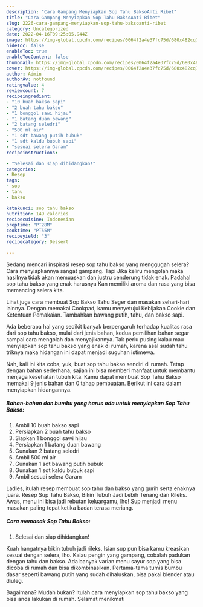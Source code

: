 ```yaml
---
description: "Cara Gampang Menyiapkan Sop Tahu BaksoAnti Ribet"
title: "Cara Gampang Menyiapkan Sop Tahu BaksoAnti Ribet"
slug: 2226-cara-gampang-menyiapkan-sop-tahu-baksoanti-ribet
category: Uncategorized
date: 2022-04-16T09:25:05.944Z
image: https://img-global.cpcdn.com/recipes/0064f2a4e37fc75d/680x482cq70/sop-tahu-bakso-foto-resep-utama.jpg
hideToc: false
enableToc: true
enableTocContent: false
thumbnail: https://img-global.cpcdn.com/recipes/0064f2a4e37fc75d/680x482cq70/sop-tahu-bakso-foto-resep-utama.jpg
cover: https://img-global.cpcdn.com/recipes/0064f2a4e37fc75d/680x482cq70/sop-tahu-bakso-foto-resep-utama.jpg
author: Admin
authorAv: notfound
ratingvalue: 4
reviewcount: 7
recipeingredient:
- "10 buah bakso sapi"
- "2 buah tahu bakso"
- "1 bonggol sawi hijau"
- "1 batang duan bawang"
- "2 batang seledri"
- "500 ml air"
- "1 sdt bawang putih bubuk"
- "1 sdt kaldu bubuk sapi"
- "sesuai selera Garam"
recipeinstructions:

- "Selesai dan siap dihidangkan!"
categories:
- Resep
tags:
- sop
- tahu
- bakso

katakunci: sop tahu bakso 
nutrition: 149 calories
recipecuisine: Indonesian
preptime: "PT28M"
cooktime: "PT55M"
recipeyield: "3"
recipecategory: Dessert

---
```



Sedang mencari inspirasi resep sop tahu bakso yang menggugah selera? Cara menyiapkannya sangat gampang. Tapi Jika keliru mengolah maka hasilnya tidak akan memuaskan dan justru cenderung tidak enak. Padahal sop tahu bakso yang enak harusnya Kan memiliki aroma dan rasa yang bisa memancing selera kita.


Lihat juga cara membuat Sop Bakso Tahu Seger dan masakan sehari-hari lainnya. Dengan memakai Cookpad, kamu menyetujui Kebijakan Cookie dan Ketentuan Pemakaian. Tambahkan bawang putih, tahu, dan bakso sapi.

Ada beberapa hal yang sedikit banyak berpengaruh terhadap kualitas rasa dari sop tahu bakso, mulai dari jenis bahan, kedua pemilihan bahan segar sampai cara mengolah dan menyajikannya. Tak perlu pusing kalau mau menyiapkan sop tahu bakso yang enak di rumah, karena asal sudah tahu triknya maka hidangan ini dapat menjadi suguhan istimewa.


Nah, kali ini kita coba, yuk, buat sop tahu bakso sendiri di rumah. Tetap dengan bahan sederhana, sajian ini bisa memberi manfaat untuk membantu menjaga kesehatan tubuh kita. Kamu dapat membuat Sop Tahu Bakso memakai 9 jenis bahan dan 0 tahap pembuatan. Berikut ini cara dalam menyiapkan hidangannya.

<!--inarticleads1-->

##### Bahan-bahan dan bumbu yang harus ada untuk menyiapkan Sop Tahu Bakso:

1. Ambil 10 buah bakso sapi
1. Persiapkan 2 buah tahu bakso
1. Siapkan 1 bonggol sawi hijau
1. Persiapkan 1 batang duan bawang
1. Gunakan 2 batang seledri
1. Ambil 500 ml air
1. Gunakan 1 sdt bawang putih bubuk
1. Gunakan 1 sdt kaldu bubuk sapi
1. Ambil sesuai selera Garam


Ladies, itulah resep membuat sop tahu dan bakso yang gurih serta enaknya juara. Resep Sup Tahu Bakso, Bikin Tubuh Jadi Lebih Tenang dan Rileks. Awas, menu ini bisa jadi rebutan keluargamu, lho! Sup menjadi menu masakan paling tepat ketika badan terasa meriang. 

<!--inarticleads2-->

##### Cara memasak Sop Tahu Bakso:


1. Selesai dan siap dihidangkan!

Kuah hangatnya bikin tubuh jadi rileks. Isian sup pun bisa kamu kreasikan sesuai dengan selera, lho. Kalau pengin yang gampang, cobalah padukan dengan tahu dan bakso. Ada banyak varian menu sayur sop yang bisa dicoba di rumah dan bisa dikombinasikan. Pertama-tama tumis bumbu dasar seperti bawang putih yang sudah dihaluskan, bisa pakai blender atau diuleg. 

Bagaimana? Mudah bukan? Itulah cara menyiapkan sop tahu bakso yang bisa anda lakukan di rumah. Selamat menikmati
